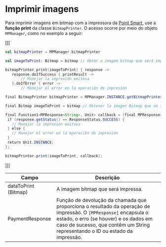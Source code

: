 # Imprimir imagens

Para imprimir imagens em bitmap com a impressora da [Point Smart](/developers/pt/docs/mp-point/landing), use a **função print** da classe `BitmapPrinter`. O acesso ocorre por meio do objeto `MPManager`, como no exemplo a seguir:

[[[
```kotlin
val bitmapPrinter = MPManager.bitmapPrinter

val imageToPrint: Bitmap = bitmap // Obter a imagem bitmap que será impressa

bitmapPrinter.print(imageToPrint) { response ->
   response.doIfSuccess { printResult ->
       // Manejar la impresión exitosa
   }.doIfError { error ->
       // Manejar el error en la operación de impresión
```
```java
final BitmapPrinter bitmapPrinter = MPManager.INSTANCE.getBitmapPrinter();

final Bitmap imageToPrint = bitmap // Obtener la imagen Bitmap que se imprimirá

final Function1<MPResponse<String>, Unit> callback = (final MPResponse<String> response) -> {
 if (response.getStatus() == ResponseStatus.SUCCESS) {
   // Manejar la impresión exitosa
 } else {
   // Manejar el error en la operación de impresión
 }
 return Unit.INSTANCE;
};

bitmapPrinter.print(imageToPrint, callback);
```
]]]

|Campo|Descrição|
|---|---|
|dataToPrint (Bitmap)| A imagem bitmap que será impressa.|
|PaymentResponse| Função de devolução da chamada que proporciona o resultado da operação de impressão. O `[MPResponse]` encapsula o estado, o erro (se houver) e os dados em caso de sucesso, que contêm um String representando o ID ou estado da impressão.|